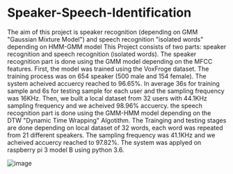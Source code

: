 # Speaker-Speech-Identification
The aim of this project is speaker recognition (depending on GMM "Gaussian Mixture Model") and speech recognition "isolated words" depending on HMM-GMM model
This Project consists of two parts: speaker recognition and speech recognition (isolated words).
The speaker recognition part is done using the GMM model depending on the MFCC features. First, the model was trained using the VoxFroge dataset. The training process was on 654 speaker (500 male and 154 female). The system acheived accuercy reached to 96.65%. In average 36s for training sample and 6s for testing sample for each user and the sampling frequency was 16KHz. Then, we built a local dataset from 32 users with 44.1KHz sampling frequency and we acheived 98.96% accuercy.
the speech recognition part is done using the GMM-HMM model depending on the DTW "Dynamic Time Wrapping" Algotithm. The Trainging and testing stages are done depending on local dataset of 32 words, each word was repeated from 21 different speakers. The sampling frequency was 41.1KHz and we acheived accuercy reached to 97.82%.
The system was applyed on raspberry pi 3 model B using python 3.6.


![image](https://user-images.githubusercontent.com/110384824/187790466-3af755ef-5e3e-4dd8-b389-1fd647bcd702.png)
